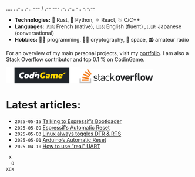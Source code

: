 .... . .-.. .-.. --- / .-- --- .-. .-.. -.. -.-.--

- **Technologies:** 🦀 Rust, 🐍 Python, ⚛ React, 💥 C/C++
- **Languages:** 🇫🇷 French (native), 🇺🇸 English (fluent) , 🇯🇵 Japanese (conversational)
- **Hobbies:** 👨‍💻 programming, 🕵🏻 cryptography, 🚀 space, 📻 amateur radio

For an overview of my main personal projects, visit my [portfolio](https://qsantos.fr/portfolio/).
I am also a Stack Overflow contributor and top 0.1 % on CodinGame.

<a href="https://www.codingame.com/profile/9f252c61454ad1a933ee71419c83cfff3871021"><!--
    --><img src="CodinGame_Logo.svg" alt="CodinGame logo" width="200" /><!--
--></a><!--
--><a href="https://stackoverflow.com/users/4457767/qsantos"><!--
    --><img src="Stack_Overflow_logo.svg" alt="Stack Overflow logo" width="200" /><!--
--></a>

# Latest articles:

- `2025-05-15` [Talking to Espressif’s Bootloader](https://qsantos.fr/2025/05/15/talking-to-espressifs-bootloader/)
- `2025-05-09` [Espressif’s Automatic Reset](https://qsantos.fr/2025/05/09/espressifs-automatic-reset/)
- `2025-05-03` [Linux always toggles DTR & RTS](https://qsantos.fr/2025/05/03/linux-always-toggles-dtr-rts/)
- `2025-05-01` [Arduino’s Automatic Reset](https://qsantos.fr/2025/05/01/arduino-automatic-reset/)
- `2025-04-10` [How to use “real” UART](https://qsantos.fr/2025/04/10/how-to-use-real-uart/)

```
 X
  O
XOX
```
